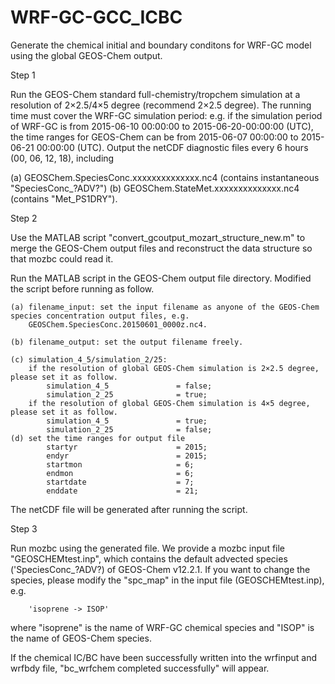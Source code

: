# WRF-GC-GCC_ICBC
Generate the chemical initial and boundary conditons for WRF-GC model using the global GEOS-Chem output.

Step 1

Run the GEOS-Chem standard full-chemistry/tropchem simulation at a resolution of 2×2.5/4×5 degree (recommend 2×2.5 degree). The running time must cover the WRF-GC simulation period: e.g. if the simulation period of WRF-GC is from 2015-06-10 00:00:00 to 2015-06-20-00:00:00 (UTC), the time ranges for GEOS-Chem can be from 2015-06-07 00:00:00 to 2015-06-21 00:00:00 (UTC). Output the netCDF diagnostic files every 6 hours (00, 06, 12, 18), including

(a) GEOSChem.SpeciesConc.xxxxxxxxxxxxxx.nc4 (contains instantaneous "SpeciesConc_?ADV?")
(b) GEOSChem.StateMet.xxxxxxxxxxxxxx.nc4 (contains "Met_PS1DRY").

Step 2

Use the MATLAB script "convert_gcoutput_mozart_structure_new.m" to merge the GEOS-Chem output files and reconstruct the data structure so that mozbc could read it.

Run the MATLAB script in the GEOS-Chem output file directory. Modified the script before running as follow.

    (a) filename_input: set the input filename as anyone of the GEOS-Chem species concentration output files, e.g.     
        GEOSChem.SpeciesConc.20150601_0000z.nc4.

    (b) filename_output: set the output filename freely.

    (c) simulation_4_5/simulation_2/25: 
        if the resolution of global GEOS-Chem simulation is 2×2.5 degree, please set it as follow.
            simulation_4_5               = false;
            simulation_2_25              = true;
        if the resolution of global GEOS-Chem simulation is 4×5 degree, please set it as follow.
            simulation_4_5               = true;
            simulation_2_25              = false;
    (d) set the time ranges for output file
            startyr                      = 2015;        
            endyr                        = 2015;
            startmon                     = 6;
            endmon                       = 6;
            startdate                    = 7; 
            enddate                      = 21;
            
The netCDF file will be generated after running the script.

Step 3

Run mozbc using the generated file. We provide a mozbc input file "GEOSCHEMtest.inp", which contains the default advected species ('SpeciesConc_?ADV?) of GEOS-Chem v12.2.1. If you want to change the species, please modify the "spc_map" in the input file (GEOSCHEMtest.inp), e.g.
 
        'isoprene -> ISOP'

where "isoprene" is the name of WRF-GC chemical species and "ISOP" is the name of GEOS-Chem species.

If the chemical IC/BC have been successfully written into the wrfinput and wrfbdy file, "bc_wrfchem completed successfully" will appear.







